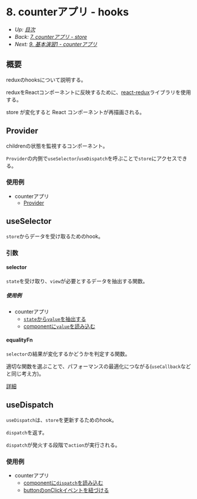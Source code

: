 # 8. counterアプリ - hooks

- *Up: [目次](../index.md)*
- *Back: [7. counterアプリ - store](./07_counter_app_store.md)*
- *Next: [9. 基本演習1 - counterアプリ](./09_exercise_01_counter_app.md)*

## 概要

reduxのhooksについて説明する。

reduxをReactコンポーネントに反映するために、[react-redux](https://react-redux.js.org/tutorials/connect)ライブラリを使用する。

store が変化すると React コンポーネントが再描画される。

## Provider

childrenの状態を監視するコンポーネント。

`Provider`の内側で`useSelector`/`useDispatch`を呼ぶことで`store`にアクセスできる。

### 使用例

- counterアプリ
  - [Provider](https://codesandbox.io/s/redux-training-2022-counter-0k1109?file=/src/index.tsx)

## useSelector

`store`からデータを受け取るためのhook。

### 引数

#### selector

`state`を受け取り、`view`が必要とするデータを抽出する関数。

##### 使用例

- counterアプリ
  - [`state`から`value`を抽出する](https://codesandbox.io/s/redux-training-2022-counter-0k1109?file=/src/slice.ts)
  - [componentに`value`を読み込む](https://codesandbox.io/s/redux-training-2022-counter-0k1109?file=/src/App.tsx)

#### equalityFn

`selector`の結果が変化するかどうかを判定する関数。

適切な関数を選ぶことで、パフォーマンスの最適化につながる(`useCallback`などと同じ考え方)。

[詳細]('./08_01_counter_app_hooks_equalityfn.md')

## useDispatch

`useDispatch`は、`store`を更新するためのhook。

`dispatch`を返す。

`dispatch`が発火する段階で`action`が実行される。

### 使用例

- counterアプリ
  - [componentに`dispatch`を読み込む](https://codesandbox.io/s/counter-0k1109?file=/src/App.tsx)
  - [buttonのonClickイベントを紐づける](https://codesandbox.io/s/counter-0k1109?file=/src/App.tsx)
